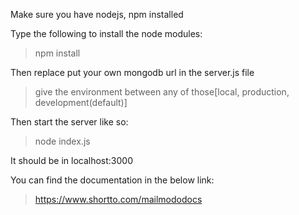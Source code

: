 Make sure you have nodejs, npm installed

Type the following to install the node modules:

> npm install

Then replace put your own mongodb url in the server.js file

> give the environment between any of those[local, production, development(default)]

Then start the server like so:

> node index.js

It should be in localhost:3000

You can find the documentation in the below link:

> https://www.shortto.com/mailmododocs

